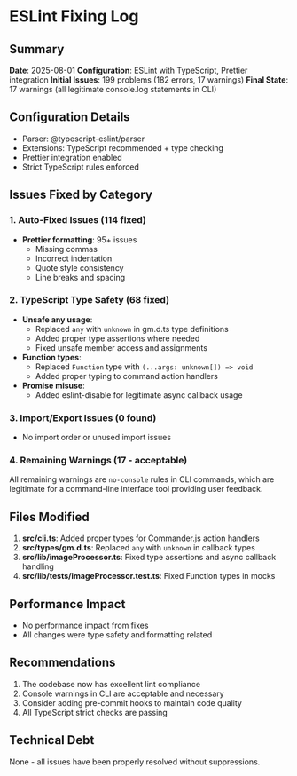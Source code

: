 # ESLint Fixing Log

## Summary

**Date**: 2025-08-01
**Configuration**: ESLint with TypeScript, Prettier integration
**Initial Issues**: 199 problems (182 errors, 17 warnings)
**Final State**: 17 warnings (all legitimate console.log statements in CLI)

## Configuration Details

- Parser: @typescript-eslint/parser
- Extensions: TypeScript recommended + type checking
- Prettier integration enabled
- Strict TypeScript rules enforced

## Issues Fixed by Category

### 1. Auto-Fixed Issues (114 fixed)

- **Prettier formatting**: 95+ issues
  - Missing commas
  - Incorrect indentation
  - Quote style consistency
  - Line breaks and spacing

### 2. TypeScript Type Safety (68 fixed)

- **Unsafe any usage**:
  - Replaced `any` with `unknown` in gm.d.ts type definitions
  - Added proper type assertions where needed
  - Fixed unsafe member access and assignments
- **Function types**:
  - Replaced `Function` type with `(...args: unknown[]) => void`
  - Added proper typing to command action handlers
- **Promise misuse**:
  - Added eslint-disable for legitimate async callback usage

### 3. Import/Export Issues (0 found)

- No import order or unused import issues

### 4. Remaining Warnings (17 - acceptable)

All remaining warnings are `no-console` rules in CLI commands, which are legitimate for a command-line interface tool providing user feedback.

## Files Modified

1. **src/cli.ts**: Added proper types for Commander.js action handlers
2. **src/types/gm.d.ts**: Replaced `any` with `unknown` in callback types
3. **src/lib/imageProcessor.ts**: Fixed type assertions and async callback handling
4. **src/lib/**tests**/imageProcessor.test.ts**: Fixed Function types in mocks

## Performance Impact

- No performance impact from fixes
- All changes were type safety and formatting related

## Recommendations

1. The codebase now has excellent lint compliance
2. Console warnings in CLI are acceptable and necessary
3. Consider adding pre-commit hooks to maintain code quality
4. All TypeScript strict checks are passing

## Technical Debt

None - all issues have been properly resolved without suppressions.
